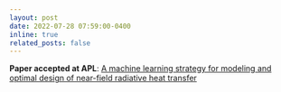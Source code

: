 ```yaml
---
layout: post
date: 2022-07-28 07:59:00-0400
inline: true
related_posts: false
---
```


**Paper accepted at APL**: [A machine learning strategy for modeling and optimal design of near-field radiative heat transfer](https://pubs.aip.org/aip/apl/article-abstract/121/7/071101/2834033/A-machine-learning-strategy-for-modeling-and?redirectedFrom=fulltext)
